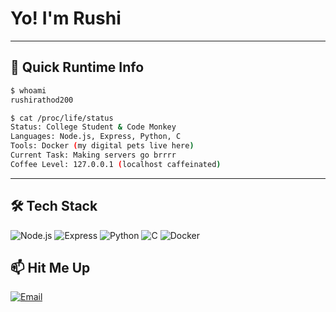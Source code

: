 
# Yo! I'm Rushi 


----------

## 🤖 Quick Runtime Info

```bash
$ whoami
rushirathod200

$ cat /proc/life/status
Status: College Student & Code Monkey
Languages: Node.js, Express, Python, C
Tools: Docker (my digital pets live here)
Current Task: Making servers go brrrr
Coffee Level: 127.0.0.1 (localhost caffeinated)

```

----------

## 🛠️ Tech Stack

![Node.js](https://img.shields.io/badge/-Node.js-339933?style=flat-square&logo=node.js&logoColor=white) ![Express](https://img.shields.io/badge/-Express-000000?style=flat-square&logo=express&logoColor=white) ![Python](https://img.shields.io/badge/-Python-3776AB?style=flat-square&logo=python&logoColor=white) ![C](https://img.shields.io/badge/-C-A8B9CC?style=flat-square&logo=c&logoColor=black) ![Docker](https://img.shields.io/badge/-Docker-2496ED?style=flat-square&logo=docker&logoColor=white)



## 📫 Hit Me Up


[![Email](https://img.shields.io/badge/-Email-D14836?style=for-the-badge&logo=gmail&logoColor=white)](mailto:rushirathod943@gmail.com)


